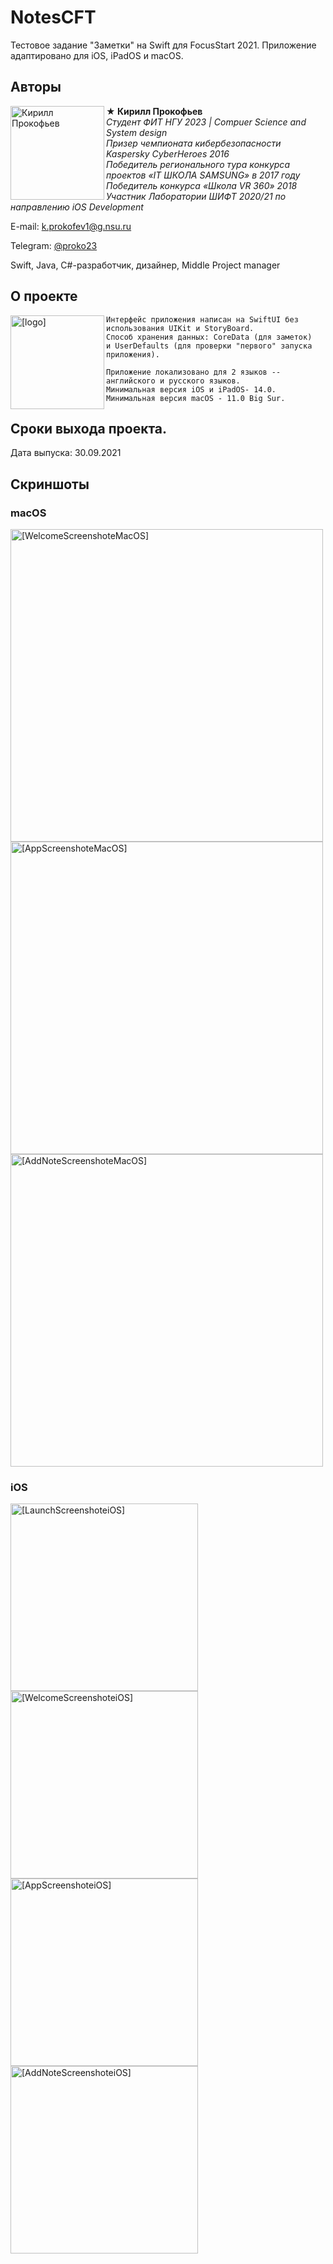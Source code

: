 # NotesCFT

Тестовое задание "Заметки" на Swift для FocusStart 2021.
Приложение адаптировано для iOS, iPadOS и macOS.

## Авторы

<img src="https://habrastorage.org/webt/xn/wq/r_/xnwqr_c12neoliwun446oljbewq.png" alt="Кирилл Прокофьев" align="left" width="150"/>

**★ Кирилл Прокофьев**  
*Студент ФИТ НГУ 2023 | Compuer Science and System design*  
*Призер чемпионата кибербезопасности Kaspersky CyberHeroes 2016*  
*Победитель регионального тура конкурса проектов «IT ШКОЛА SAMSUNG» в 2017 году*   
*Победитель конкурса «Школа VR 360» 2018*   
*Участник Лаборатории ШИФТ 2020/21 по направлению iOS Development*   

E-mail:  k.prokofev1@g.nsu.ru

Telegram: [@proko23](https://t.me/proko23)

Swift, Java, C#-разработчик, дизайнер, Middle Project manager


## О проекте
<img src="https://github.com/prokyhouse/NotesCFT/blob/master/Images/AppIcon.svg" alt="[logo]" align="left" width="150"/>

    Интерфейс приложения написан на SwiftUI без использования UIKit и StoryBoard.
    Способ хранения данных: CoreData (для заметок) 
    и UserDefaults (для проверки "первого" запуска приложения).
    
    Приложение локализовано для 2 языков -- английского и русского языков.
    Минимальная версия iOS и iPadOS- 14.0.
    Минимальная версия macOS - 11.0 Big Sur.
   
## Сроки выхода проекта.
Дата выпуска: 30.09.2021 

## Скриншоты
### macOS ###
<img src="https://github.com/prokyhouse/NotesCFT/blob/master/Images/macOSWelcome.png" alt="[WelcomeScreenshoteMacOS]" align="center" width="500"/> <img src="https://github.com/prokyhouse/NotesCFT/blob/master/Images/macOSApp.png" alt="[AppScreenshoteMacOS]" align="center" width="500"/> <img src="https://github.com/prokyhouse/NotesCFT/blob/master/Images/macOSAddNote.png" alt="[AddNoteScreenshoteMacOS]" align="center" width="500"/>

### iOS ###
<img src="https://github.com/prokyhouse/NotesCFT/blob/master/Images/iosLaunch.png" alt="[LaunchScreenshoteiOS]" align="center" width="300"/> <img src="https://github.com/prokyhouse/NotesCFT/blob/master/Images/iosWelcome.png" alt="[WelcomeScreenshoteiOS]" align="center" width="300"/> <img src="https://github.com/prokyhouse/NotesCFT/blob/master/Images/iosList.png" alt="[AppScreenshoteiOS]" align="center" width="300"/> <img src="https://github.com/prokyhouse/NotesCFT/blob/master/Images/iosNote.png" alt="[AddNoteScreenshoteiOS]" align="center" width="300"/>

